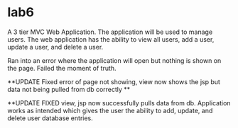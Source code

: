 # lab6
 A 3 tier MVC Web Application. The application will be used to manage users. The web application has  the ability to view all users, add a user, update a user, and delete a user. 

Ran into an error where the application will open but nothing is shown on the page. Failed the moment of truth. 

**UPDATE 
Fixed error of page not showing, view now shows the jsp but data not being pulled from db correctly
**

**UPDATE
FIXED view, jsp now successfully pulls data from db. Application works as intended which gives the user the ability to add, update, and delete user database entries.